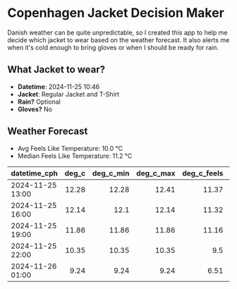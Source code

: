 
# Copenhagen Jacket Decision Maker

Danish weather can be quite unpredictable, so I created this app to help me decide which jacket to wear based on the weather forecast. 
It also alerts me when it's cold enough to bring gloves or when I should be ready for rain.

## What Jacket to wear?

- **Datetime**: 2024-11-25 10:46
- **Jacket**: Regular Jacket and T-Shirt
- **Rain?** Optional
- **Gloves?** No

## Weather Forecast
- Avg Feels Like Temperature: 10.0 °C
- Median Feels Like Temperature: 11.2 °C

| datetime_cph     |   deg_c |   deg_c_min |   deg_c_max |   deg_c_feels | weather   | wind   | rain   |
|:-----------------|--------:|------------:|------------:|--------------:|:----------|:-------|:-------|
| 2024-11-25 13:00 |   12.28 |       12.28 |       12.41 |         11.37 | Clouds    | High   | None   |
| 2024-11-25 16:00 |   12.14 |       12.1  |       12.14 |         11.32 | Clouds    | High   | None   |
| 2024-11-25 19:00 |   11.86 |       11.86 |       11.86 |         11.16 | Rain      | High   | Low    |
| 2024-11-25 22:00 |   10.35 |       10.35 |       10.35 |          9.5  | Rain      | Medium | Low    |
| 2024-11-26 01:00 |    9.24 |        9.24 |        9.24 |          6.51 | Clouds    | High   | None   |
        